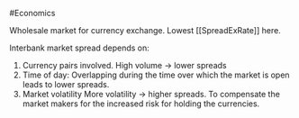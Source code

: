 #Economics 

Wholesale market for currency exchange.
Lowest [[SpreadExRate]] here.

Interbank market spread depends on:
1. Currency pairs involved. 
	   High volume -> lower spreads
1. Time of day:
	   Overlapping during the time over which the market is open leads to lower spreads.
3. Market volatility
	   More volatility -> higher spreads.
	   To compensate the market makers for the increased risk for holding the currencies.